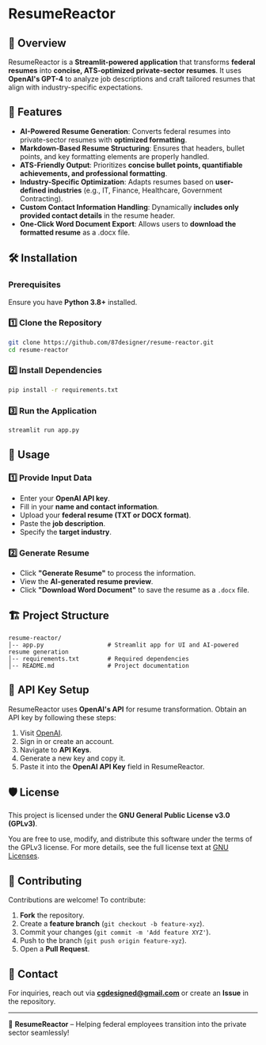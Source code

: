 # ResumeReactor

## 🚀 Overview
ResumeReactor is a **Streamlit-powered application** that transforms **federal resumes** into **concise, ATS-optimized private-sector resumes**. It uses **OpenAI's GPT-4** to analyze job descriptions and craft tailored resumes that align with industry-specific expectations.

## 🎯 Features
- **AI-Powered Resume Generation**: Converts federal resumes into private-sector resumes with **optimized formatting**.
- **Markdown-Based Resume Structuring**: Ensures that headers, bullet points, and key formatting elements are properly handled.
- **ATS-Friendly Output**: Prioritizes **concise bullet points, quantifiable achievements, and professional formatting**.
- **Industry-Specific Optimization**: Adapts resumes based on **user-defined industries** (e.g., IT, Finance, Healthcare, Government Contracting).
- **Custom Contact Information Handling**: Dynamically **includes only provided contact details** in the resume header.
- **One-Click Word Document Export**: Allows users to **download the formatted resume** as a .docx file.

## 🛠️ Installation
### Prerequisites
Ensure you have **Python 3.8+** installed.

### 1️⃣ Clone the Repository
```sh
git clone https://github.com/87designer/resume-reactor.git
cd resume-reactor
```

### 2️⃣ Install Dependencies
```sh
pip install -r requirements.txt
```

### 3️⃣ Run the Application
```sh
streamlit run app.py
```

## 📌 Usage
### 1️⃣ Provide Input Data
- Enter your **OpenAI API key**.
- Fill in your **name and contact information**.
- Upload your **federal resume (TXT or DOCX format)**.
- Paste the **job description**.
- Specify the **target industry**.

### 2️⃣ Generate Resume
- Click **"Generate Resume"** to process the information.
- View the **AI-generated resume preview**.
- Click **"Download Word Document"** to save the resume as a `.docx` file.

## 🏗️ Project Structure
```
resume-reactor/
│-- app.py                  # Streamlit app for UI and AI-powered resume generation
│-- requirements.txt        # Required dependencies
│-- README.md               # Project documentation
```

## 🔑 API Key Setup
ResumeReactor uses **OpenAI's API** for resume transformation. Obtain an API key by following these steps:
1. Visit [OpenAI](https://platform.openai.com/signup/).
2. Sign in or create an account.
3. Navigate to **API Keys**.
4. Generate a new key and copy it.
5. Paste it into the **OpenAI API Key** field in ResumeReactor.

## 🛡️ License
This project is licensed under the **GNU General Public License v3.0 (GPLv3)**. 

You are free to use, modify, and distribute this software under the terms of the GPLv3 license. 
For more details, see the full license text at [GNU Licenses](https://www.gnu.org/licenses/gpl-3.0.html).

## 🤝 Contributing
Contributions are welcome! To contribute:
1. **Fork** the repository.
2. Create a **feature branch** (`git checkout -b feature-xyz`).
3. Commit your changes (`git commit -m 'Add feature XYZ'`).
4. Push to the branch (`git push origin feature-xyz`).
5. Open a **Pull Request**.

## 📧 Contact
For inquiries, reach out via **cgdesigned@gmail.com** or create an **Issue** in the repository.

---

🚀 **ResumeReactor** – Helping federal employees transition into the private sector seamlessly!

